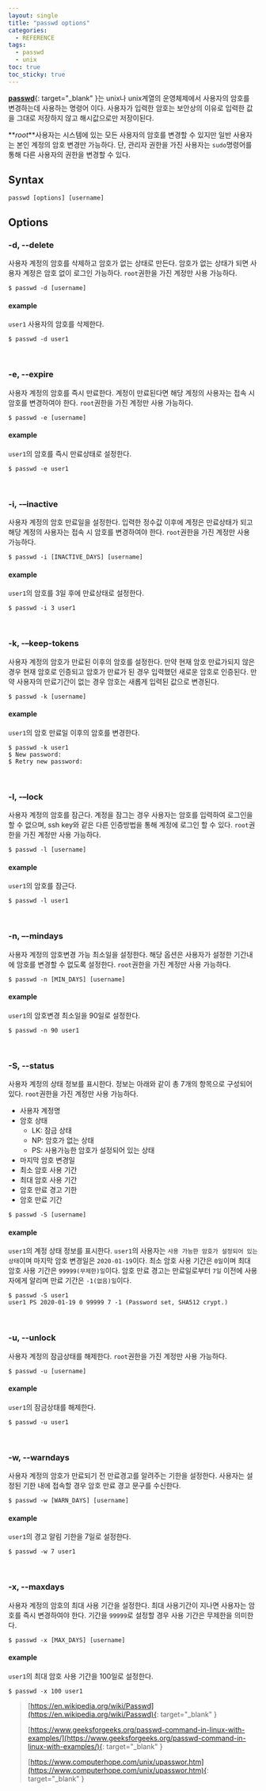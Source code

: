 ```yaml
---
layout: single
title: "passwd options"
categories:
  - REFERENCE
tags:
  - passwd
  - unix
toc: true
toc_sticky: true
---
```


[**passwd**](https://en.wikipedia.org/wiki/Passwd){: target="\_blank" }는 unix나 unix계열의 운영체제에서 사용자의 암호를 변경하는데 사용하는 명령어 이다. 사용자가 입력한 암호는 보안상의 이유로 입력한 값을 그대로 저장하지 않고 해시값으로만 저장이된다.

**_root_**사용자는 시스템에 있는 모든 사용자의 암호를 변경할 수 있지만 일반 사용자는 본인 계정의 암호 변경만 가능하다. 단, 관리자 권한을 가진 사용자는 `sudo`명령어를 통해 다른 사용자의 권한을 변경할 수 있다.

## Syntax

```
passwd [options] [username]
```

## Options

### -d, --delete

사용자 계정의 암호를 삭제하고 암호가 없는 상태로 만든다. 암호가 없는 상태가 되면 사용자 계정은 암호 없이 로그인 가능하다. `root`권한을 가진 계정만 사용 가능하다.

```
$ passwd -d [username]
```

#### example

`user1` 사용자의 암호를 삭제한다.

```
$ passwd -d user1
```

<br/>

### -e, --expire

사용자 계정의 암호를 즉시 만료한다. 계정이 만료된다면 해당 계정의 사용자는 접속 시 암호를 변경하여야 한다. `root`권한을 가진 계정만 사용 가능하다.

```
$ passwd -e [username]
```

#### example

`user1`의 암호를 즉시 만료상태로 설정한다.

```
$ passwd -e user1
```

<br/>

### -i, -–inactive

사용자 계정의 암호 만료일을 설정한다. 입력한 정수값 이후에 계정은 만료상태가 되고 해당 계정의 사용자는 접속 시 암호를 변경하여야 한다. `root`권한을 가진 계정만 사용 가능하다.

```
$ passwd -i [INACTIVE_DAYS] [username]
```

#### example

`user1`의 암호를 3일 후에 만료상태로 설정한다.

```
$ passwd -i 3 user1
```

<br/>

### -k, -–keep-tokens

사용자 계정의 암호가 만료된 이후의 암호를 설정한다. 만약 현재 암호 만료가되지 않은 경우 현재 암호로 인증되고 암호가 만료가 된 경우 입력했던 새로운 암호로 인증된다. 만약 사용자의 만료기간이 없는 경우 암호는 새롭게 입력된 값으로 변경된다.

```
$ passwd -k [username]
```

#### example

`user1`의 암호 만료일 이후의 암호를 변경한다.

```
$ passwd -k user1
$ New password:
$ Retry new password:
```

<br/>

### -l, -–lock

사용자 계정의 암호를 잠근다. 계정을 잠그는 경우 사용자는 암호를 입력하여 로그인을 할 수 없으며, ssh key와 같은 다른 인증방법을 통해 계정에 로그인 할 수 있다. `root`권한을 가진 계정만 사용 가능하다.

```
$ passwd -l [username]
```

#### example

`user1`의 암호를 잠근다.

```
$ passwd -l user1
```

<br/>

### -n, –-mindays

사용자 계정의 암호변경 가능 최소일을 설정한다. 해당 옵션은 사용자가 설정한 기간내에 암호를 변경할 수 없도록 설정한다. `root`권한을 가진 계정만 사용 가능하다.

```
$ passwd -n [MIN_DAYS] [username]
```

#### example

`user1`의 암호변경 최소일을 90일로 설정한다.

```
$ passwd -n 90 user1
```

<br/>

### -S, --status

사용자 계정의 상태 정보를 표시한다. 정보는 아래와 같이 총 7개의 항목으로 구성되어 있다. `root`권한을 가진 계정만 사용 가능하다.

- 사용자 계정명
- 암호 상태
  - LK: 잠금 상태
  - NP: 암호가 없는 상태
  - PS: 사용가능한 암호가 설정되어 있는 상태
- 마지막 암호 변경일
- 최소 암호 사용 기간
- 최대 암호 사용 기간
- 암호 만료 경고 기한
- 암호 만료 기간

```
$ passwd -S [username]
```

#### example

`user1`의 계정 상태 정보를 표시한다.
`user1`의 사용자는 `사용 가능한 암호가 설정되어 있는 상태`이며 마지막 암호 변경일은 `2020-01-19`이다. 최소 암호 사용 기간은 `0일`이며 최대 암호 사용 기간은 `99999(무제한)일`이다. 암호 만료 경고는 만료일로부터 `7일` 이전에 사용자에게 알리며 만료 기간은 `-1(없음)일`이다.

```
$ passwd -S user1
user1 PS 2020-01-19 0 99999 7 -1 (Password set, SHA512 crypt.)
```

<br/>

### -u, --unlock

사용자 계정의 잠금상태를 해제한다. `root`권한을 가진 계정만 사용 가능하다.

```
$ passwd -u [username]
```

#### example

`user1`의 잠금상태를 해제한다.

```
$ passwd -u user1
```

<br/>

### -w, --warndays

사용자 계정의 암호가 만료되기 전 만료경고를 알려주는 기한을 설정한다. 사용자는 설정된 기한 내에 접속할 경우 암호 만료 경고 문구를 수신한다.

```
$ passwd -w [WARN_DAYS] [username]
```

#### example

`user1`의 경고 알림 기한을 7일로 설정한다.

```
$ passwd -w 7 user1
```

<br/>

### -x, --maxdays

사용자 계정의 암호의 최대 사용 기간을 설정한다. 최대 사용기간이 지나면 사용자는 암호를 즉시 변경하여야 한다. 기간을 `99999`로 설정할 경우 사용 기간은 무제한을 의미한다.

```
$ passwd -x [MAX_DAYS] [username]
```

#### example

`user1`의 최대 암호 사용 기간을 100일로 설정한다.

```
$ passwd -x 100 user1
```

> [https://en.wikipedia.org/wiki/Passwd](https://en.wikipedia.org/wiki/Passwd){: target="\_blank" }
>
> [https://www.geeksforgeeks.org/passwd-command-in-linux-with-examples/](https://www.geeksforgeeks.org/passwd-command-in-linux-with-examples/){: target="\_blank" }
>
> [https://www.computerhope.com/unix/upasswor.htm](https://www.computerhope.com/unix/upasswor.htm){: target="\_blank" }
